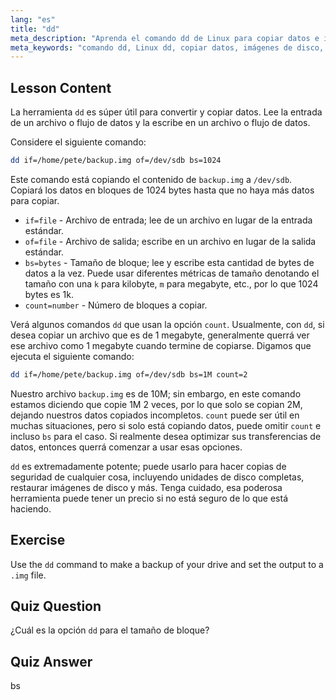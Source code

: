 ```yaml
---
lang: "es"
title: "dd"
meta_description: "Aprenda el comando dd de Linux para copiar datos e imágenes de disco. Comprenda sus opciones como if, of y bs. ¡Comience su viaje de gestión de datos en Linux!"
meta_keywords: "comando dd, Linux dd, copiar datos, imágenes de disco, tutorial de Linux, principiante, guía, copia de seguridad de datos"
---
```


## Lesson Content

La herramienta `dd` es súper útil para convertir y copiar datos. Lee la entrada de un archivo o flujo de datos y la escribe en un archivo o flujo de datos.

Considere el siguiente comando:

```bash
dd if=/home/pete/backup.img of=/dev/sdb bs=1024
```

Este comando está copiando el contenido de `backup.img` a `/dev/sdb`. Copiará los datos en bloques de 1024 bytes hasta que no haya más datos para copiar.

- `if=file` - Archivo de entrada; lee de un archivo en lugar de la entrada estándar.
- `of=file` - Archivo de salida; escribe en un archivo en lugar de la salida estándar.
- `bs=bytes` - Tamaño de bloque; lee y escribe esta cantidad de bytes de datos a la vez. Puede usar diferentes métricas de tamaño denotando el tamaño con una `k` para kilobyte, `m` para megabyte, etc., por lo que 1024 bytes es 1k.
- `count=number` - Número de bloques a copiar.

Verá algunos comandos `dd` que usan la opción `count`. Usualmente, con `dd`, si desea copiar un archivo que es de 1 megabyte, generalmente querrá ver ese archivo como 1 megabyte cuando termine de copiarse. Digamos que ejecuta el siguiente comando:

```bash
dd if=/home/pete/backup.img of=/dev/sdb bs=1M count=2
```

Nuestro archivo `backup.img` es de 10M; sin embargo, en este comando estamos diciendo que copie 1M 2 veces, por lo que solo se copian 2M, dejando nuestros datos copiados incompletos. `count` puede ser útil en muchas situaciones, pero si solo está copiando datos, puede omitir `count` e incluso `bs` para el caso. Si realmente desea optimizar sus transferencias de datos, entonces querrá comenzar a usar esas opciones.

`dd` es extremadamente potente; puede usarlo para hacer copias de seguridad de cualquier cosa, incluyendo unidades de disco completas, restaurar imágenes de disco y más. Tenga cuidado, esa poderosa herramienta puede tener un precio si no está seguro de lo que está haciendo.

## Exercise

Use the `dd` command to make a backup of your drive and set the output to a `.img` file.

## Quiz Question

¿Cuál es la opción `dd` para el tamaño de bloque?

## Quiz Answer

bs
